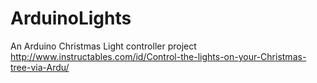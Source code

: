 # ArduinoLights
An Arduino Christmas Light controller project
http://www.instructables.com/id/Control-the-lights-on-your-Christmas-tree-via-Ardu/
